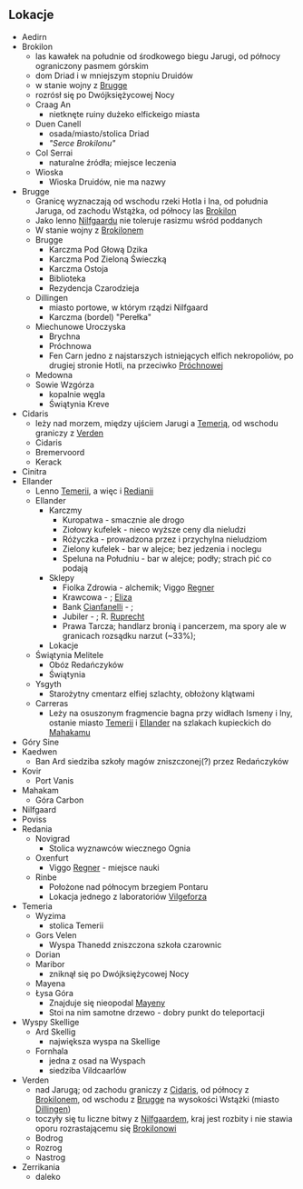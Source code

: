 ## Lokacje
* Aedirn<a id='l_aedirn'></a>
* Brokilon<a id='l_brokilon'></a>
    - las kawałek na południe od środkowego biegu Jarugi, od północy ograniczony pasmem górskim
    - dom Driad i w mniejszym stopniu Druidów
    - w stanie wojny z [Brugge](#l_brugge)
    - rozrósł się po Dwójksiężycowej Nocy
    * Craag An<a id='l_craag_an'></a>
        * nietknęte ruiny dużeko elfickeigo miasta
    * Duen Canell<a id='l_duen_canell'></a>
        * osada/miasto/stolica Driad
        * _"Serce Brokilonu"_
    * Col Serrai<a id='l_col_serrai'></a>
        * naturalne źródła; miejsce leczenia
    * Wioska<a id='l_wioska'></a>
        * Wioska Druidów, nie ma nazwy
* Brugge<a id='l_brugge'></a>
    - Granicę wyznaczają od wschodu rzeki Hotla i Ina, od południa Jaruga, od zachodu Wstążka, od północy las [Brokilon](#l_brokilon)
    - Jako lenno [Nilfgaardu](#l_nilfgaard) nie toleruje rasizmu wśród poddanych
    - W stanie wojny z [Brokilonem](#l_brokilon)
    * Brugge<a id='l_m_brugge'></a>
        * Karczma Pod Głową Dzika<a id='l_glowa_dzika'></a>
        * Karczma Pod Zieloną Świeczką<a id='l_zielona_swieczka'></a>
        * Karczma Ostoja<a id='l_ostoja'></a>
        * Biblioteka<a id='l_biblioteka'></a>
        * Rezydencja Czarodzieja<a id='l_rezydencja_czarodzieja'></a>
    * Dillingen<a id='l_dillingen'></a>
        - miasto portowe, w którym rządzi Nilfgaard
        * Karczma (bordel) "Perełka"<a id="l_perelka"></a>
    * Miechunowe Uroczyska<a id='l_miechunowe_uroczyska'></a>
        * Brychna<a id='l_brychna'></a>
        * Próchnowa<a id='l_prochnowa'></a>
        * Fen Carn<a id='l_fen_carn'></a>
            jedno z najstarszych istniejących elfich nekropoliów, po drugiej stronie Hotli, na przeciwko [Próchnowej](#l_prochnowa)
    * Medowna<a id='l_medowna'></a>
    * Sowie Wzgórza<a id='l_sowie_wzgorza'></a>
         - kopalnie węgla
        * Świątynia Kreve<a id='l_swiatynia_kreve'></a>
* Cidaris<a id='l_cidaris'></a>
    - leży nad morzem, między ujściem Jarugi a [Temerią](#l_temeria), od wschodu graniczy z [Verden](#l_verden)
    * Cidaris<a id='l_m_cidaris'></a>
    * Bremervoord<a id='l_bremervoord'></a>
    * Kerack<a id='l_kerack'></a>
* Cinitra<a id='l_cinitra'></a>
* Ellander<a id='l_ellander'></a>
    - Lenno [Temerii](#l_temeria), a więc i [Redianii](#l_redania)
    * Ellander<a id='l_m_ellander'></a>
        * Karczmy
            * Kuropatwa<a id='l_kuropatwa'></a> - smacznie ale drogo
            * Ziołowy kufelek<a id='l_ziolowy_kufelek'></a> - nieco wyższe ceny dla nieludzi
            * Różyczka<a id='l_rozyczka'></a> - prowadzona przez i przychylna nieludziom
            * Zielony kufelek<a id='l_zielony_kufelekzielony'></a> - bar w alejce; bez jedzenia i noclegu
            * Speluna na Południu<a id='l_speluna'></a> - bar w alejce; podły; strach pić co podają
        * Sklepy
            * Fiolka Zdrowia<a id='l_fiolka_zdrowia'></a> - alchemik; Viggo [Regner](#p_viggo_regner)
            * Krawcowa - ; [Eliza](#p_eliza)
            * Bank [Cianfanelli](#p_cianfanelli) - ;
            * Jubiler<a id='l_jubiler'></a> - ; R. [Ruprecht](#p_ruprecht)
            * Prawa Tarcza<a id='l_prawa_tarcza'></a>; handlarz bronią i pancerzem, ma spory ale w granicach rozsądku narzut (~33%);
        * Lokacje
    * Świątynia Melitele<a id='l_smelitele'></a>
        * Obóz Redańczyków
        * Świątynia
    * Ysgyth<a id='l_ysgyth'></a>
        * Starożytny cmentarz elfiej szlachty, obłożony klątwami
    * Carreras<a id='l_carreras'></a>
        * Leży na osuszonym fragmencie bagna przy widłach Ismeny i Iny, ostanie miasto [Temerii](#l_temeria) i [Ellander](#l_ellander) na szlakach kupieckich do [Mahakamu](#l_mahakam)
* Góry Sine<a id='l_gory_sine'></a>
* Kaedwen<a id='l_kaedwen'></a>
    * Ban Ard<a id='l_ban_ard'></a>
        siedziba szkoły magów zniszczonej(?) przez Redańczyków
* Kovir<a id='l_kovir'></a>
    * Port Vanis<a id='l_port_vanis'></a>
* Mahakam<a id='l_mahakam'></a>
    * Góra Carbon<a id='l_gora_carbon'></a>
* Nilfgaard<a id='l_nilfgaard'></a>
* Poviss<a id='l_poviss'></a>
* Redania<a id='l_redania'></a>
    * Novigrad<a id='l_novigrad'></a>
        * Stolica wyznawców wiecznego Ognia
    * Oxenfurt<a id='l_oxenfurt'></a>
        * Viggo [Regner](#p_viggo_regner) - miejsce nauki
    * Rinbe<a id='l_rinbe'></a>
        * Położone nad północym brzegiem Pontaru
        * Lokacja jednego z laboratoriów [Vilgeforza](#p_vilgeforz)
* Temeria<a id='l_temeria'></a>
    * Wyzima<a id='l_wyzima'></a>
        * stolica Temerii
    * Gors Velen<a id='l_gors_velen'></a>
        * Wyspa Thanedd<a id='l_wyspa_thanedd'></a>
            zniszczona szkoła czarownic
    * Dorian<a id='l_dorian'></a>
    * Maribor<a id='l_maribor'></a>
        * zniknął się po Dwójksiężycowej Nocy
    * Mayena<a id='l_mayena'></a>
    * Łysa Góra<a id='l_lysa_gora'></a>
        * Znajduje się nieopodal [Mayeny](#l_mayena)
        * Stoi na nim samotne drzewo - dobry punkt do teleportacji
* Wyspy Skellige<a id='l_wyspy_skellige'></a>
    * Ard Skellig<a id='l_ard_skellig'></a>
        * największa wyspa na Skellige
    * Fornhala<a id='l_fornhala'></a>
        * jedna z osad na Wyspach
        * siedziba Vildcaarlów
* Verden<a id='l_verden'></a>
    - nad Jarugą; od zachodu graniczy z [Cidaris](#l_cidaris), od północy z [Brokilonem](#l_brokilon), od wschodu z [Brugge](#l_brugge) na wysokości Wstążki (miasto [Dillingen](#l_dillingen))
    - toczyły się tu liczne bitwy z [Nilfgaardem](#l_nilfgaard), kraj jest rozbity i nie stawia oporu rozrastającemu się [Brokilonowi](#l_brokilon)
    * Bodrog<a id='l_bodrog'></a>
    * Rozrog<a id='l_rozrog'></a>
    * Nastrog<a id='l_nastrog'></a>
* Zerrikania<a id='l_zerrikania'></a>
    - daleko
